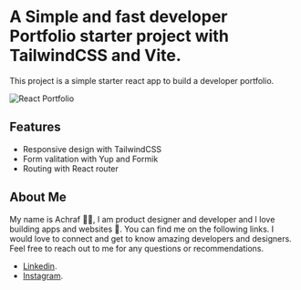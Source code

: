 # A Simple and fast developer Portfolio starter project with TailwindCSS and Vite.

This project is a simple starter react app to build a developer portfolio.

![React Portfolio]([https://i.pinimg.com/564x/f0/56/12/f0561244c1c3236f1c747e197e8582cc.jpg](https://i.pinimg.com/originals/59/c7/9c/59c79cc1f2da35bdfcb2cfa37a78a6b6.jpg))

## Features

- Responsive design with TailwindCSS
- Form valitation with Yup and Formik
- Routing with React router

## About Me

My name is Achraf 👋😃, I am product designer and developer and I love building apps and websites 🚀. You can find me on the following links. I would love to connect and get to know amazing developers and designers. Feel free to reach out to me for any questions or recommendations.

- [Linkedin](https://www.linkedin.com/in/achraf-garai).
- [Instagram](https://www.instagram.com/achraf_garai).
